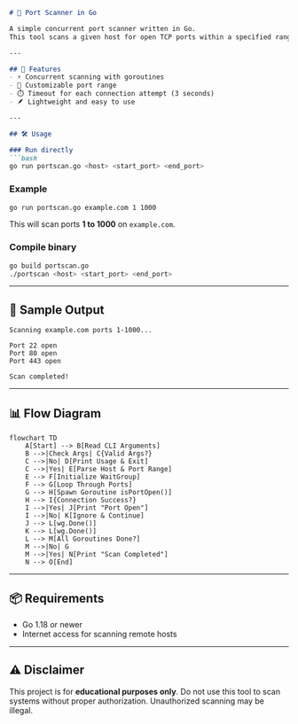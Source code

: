 
````markdown
# 🔎 Port Scanner in Go

A simple concurrent port scanner written in Go.  
This tool scans a given host for open TCP ports within a specified range.

---

## 🚀 Features
- ⚡ Concurrent scanning with goroutines
- 🎯 Customizable port range
- ⏱️ Timeout for each connection attempt (3 seconds)
- 🪶 Lightweight and easy to use

---

## 🛠️ Usage

### Run directly
```bash
go run portscan.go <host> <start_port> <end_port>
````

### Example

```bash
go run portscan.go example.com 1 1000
```

This will scan ports **1 to 1000** on `example.com`.

### Compile binary

```bash
go build portscan.go
./portscan <host> <start_port> <end_port>
```

---

## 📌 Sample Output

```text
Scanning example.com ports 1-1000...

Port 22 open
Port 80 open
Port 443 open

Scan completed!
```

---

## 📊 Flow Diagram

```mermaid
flowchart TD
    A[Start] --> B[Read CLI Arguments]
    B -->|Check Args| C{Valid Args?}
    C -->|No| D[Print Usage & Exit]
    C -->|Yes| E[Parse Host & Port Range]
    E --> F[Initialize WaitGroup]
    F --> G[Loop Through Ports]
    G --> H[Spawn Goroutine isPortOpen()]
    H --> I{Connection Success?}
    I -->|Yes| J[Print "Port Open"]
    I -->|No| K[Ignore & Continue]
    J --> L[wg.Done()]
    K --> L[wg.Done()]
    L --> M[All Goroutines Done?]
    M -->|No| G
    M -->|Yes| N[Print "Scan Completed"]
    N --> O[End]
```

---

## 📦 Requirements

* Go 1.18 or newer
* Internet access for scanning remote hosts

---

## ⚠️ Disclaimer

This project is for **educational purposes only**.
Do not use this tool to scan systems without proper authorization.
Unauthorized scanning may be illegal.
